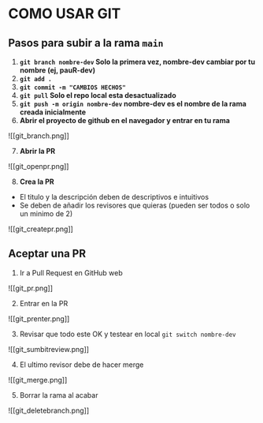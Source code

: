 # COMO USAR GIT

## Pasos para subir a la rama `main`

1. **`git branch nombre-dev` Solo la primera vez, nombre-dev cambiar por tu nombre (ej, pauR-dev)**
2. **`git add .`**
3. **`git commit -m "CAMBIOS HECHOS"`**
4. **`git pull` Solo el repo local esta desactualizado**
5. **`git push -m origin nombre-dev` nombre-dev es el nombre de la rama creada inicialmente**
6. **Abrir el proyecto de github en el navegador y entrar en tu rama**

![[git_branch.png]]

7. **Abrir la PR**

![[git_openpr.png]]

8. **Crea la PR** 
- El titulo y la descripción deben de descriptivos e intuitivos
- Se deben de añadir los revisores que quieras (pueden ser todos o solo un minimo de 2)

![[git_createpr.png]]

## Aceptar una PR

1. Ir a Pull Request en GitHub web

![[git_pr.png]]

2. Entrar en la PR

![[git_prenter.png]]

3. Revisar que todo este OK y testear en local `git switch nombre-dev`
 
![[git_sumbitreview.png]]

4. El ultimo revisor debe de hacer merge

![[git_merge.png]]

5. Borrar la rama al acabar
 
![[git_deletebranch.png]]